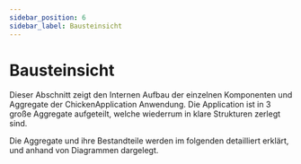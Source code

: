 ```yaml
---
sidebar_position: 6
sidebar_label: Bausteinsicht
---
```


# Bausteinsicht

Dieser Abschnitt zeigt den Internen Aufbau der einzelnen Komponenten und Aggregate der ChickenApplication Anwendung. Die Application ist in 3 große Aggregate aufgeteilt, welche wiederrum in klare Strukturen zerlegt sind.

Die Aggregate und ihre Bestandteile werden im folgenden detailliert erklärt, und anhand von Diagrammen dargelegt.



